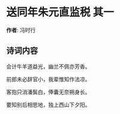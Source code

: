 # 送同年朱元直监税  其一

**作者**: 冯时行

## 诗词内容

会计牛羊道益光，幽兰不佩亦芳香。

前郎未必辞官小，我辈惟知作法凉。

客抱只消潘鬓白，俸囊无奈朔身长。

要知别后相思地，独上西山下夕阳。

